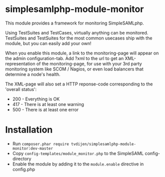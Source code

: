# simplesamlphp-module-monitor
This module provides a framework for monitoring SimpleSAMLphp.

Using TestSuites and TestCases, virtually anything can be monitored.
TestSuites and TestSuites for the most common usecases ship with the module,
but you can easily add your own!

When you enable this module, a link to the monitoring-page will appear on the admin configuration-tab.
Add ?xml to the url to get an XML-representation of the monitoring-page, for use with your
3rd party monitoring system like SCOM / Nagios, or even load balancers that determine a node's health.

The XML-page will also set a HTTP reponse-code corresponding to the 'overall status':
- 200 - Everything is OK
- 417 - There is at least one warning
- 500 - There is at least one error

# Installation
- Run `composer.phar require tvdijen/simplesamlphp-module-monitor:dev-master`
- Copy `config-templates/module_monitor.php` to the SimpleSAML config-directory
- Enable the module by adding it to the `module.enable` directive in config.php
